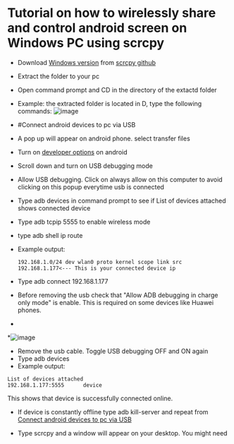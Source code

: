 <h1>Tutorial on how to wirelessly share and control android screen on Windows PC using scrcpy</h1>

* Download [Windows version](https://github.com/Genymobile/scrcpy/releases/download/v1.18/scrcpy-win64-v1.18.zip) from [scrcpy github](https://github.com/Genymobile/scrcpy)
* Extract the folder to your pc
* Open command prompt and CD in the directory of the extactd folder
* Example: the extracted folder is located in D, type the following commands:
![image](https://user-images.githubusercontent.com/87014174/125895658-9d5d4f30-9e42-49a0-a090-057cb531c03c.png)

* #Connect android devices to pc via USB
* A pop up will appear on android phone. select transfer files
* Turn on [developer options](https://www.digitaltrends.com/mobile/how-to-get-developer-options-on-android/) on android 
* Scroll down and turn on USB debugging mode
* Allow USB debugging. Click on always allow on this computer to avoid clicking on this popup everytime usb is connected
* Type adb devices in command prompt to see if List of devices attached shows connected device
* Type adb tcpip 5555 to enable wireless mode
* type adb shell ip route
* Example output:
  ```
  192.168.1.0/24 dev wlan0 proto kernel scope link src 192.168.1.177<--- This is your connected device ip
   ```
* Type adb connect 192.168.1.177
* Before removing the usb check that "Allow ADB debugging in charge only mode" is enable. This is required on some devices like Huawei phones.
* 
*![image](https://user-images.githubusercontent.com/87014174/125895299-474b8349-6105-4ecf-b5df-d94be476f6d8.png)

* Remove the usb cable. Toggle USB debugging OFF and ON again
* Type adb devices
* Example output:
```
List of devices attached
192.168.1.177:5555      device
```
  This shows that device is successfully connected online. 
 * If device is constantly offline type adb kill-server and repeat from [Connect android devices to pc via USB](#Connect-android-devices-to-pc-via-USB)
 
 * Type scrcpy and a window will appear on your desktop. You might need 
